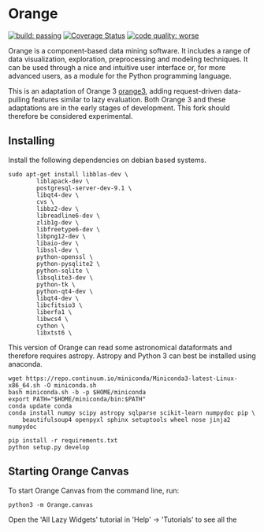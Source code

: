 Orange
======

[![build: passing](https://img.shields.io/travis/hugobuddel/orange3.svg)](https://travis-ci.org/hugobuddel/orange3)
[![Coverage Status](https://coveralls.io/repos/hugobuddel/orange3/badge.svg?branch=master&service=github)](https://coveralls.io/github/hugobuddel/orange3?branch=master)
[![code quality: worse](https://img.shields.io/scrutinizer/g/hugobuddel/orange3.svg)](https://scrutinizer-ci.com/g/hugobuddel/orange3/)

Orange is a component-based data mining software. It includes a range of data
visualization, exploration, preprocessing and modeling techniques. It can be
used through a nice and intuitive user interface or, for more advanced users,
as a module for the Python programming language.

This is an adaptation of Orange 3 [orange3], adding request-driven data-pulling
features similar to lazy evaluation. Both Orange 3 and these adaptations
are in the early stages of development. This fork should therefore be
considered experimental.

[orange3]: https://github.com/biolab/orange3


Installing
----------

Install the following dependencies on debian based systems.

    sudo apt-get install libblas-dev \
            liblapack-dev \
            postgresql-server-dev-9.1 \
            libqt4-dev \
            cvs \
            libbz2-dev \
            libreadline6-dev \
            zlib1g-dev \
            libfreetype6-dev \
            libpng12-dev \
            libaio-dev \
            libssl-dev \
            python-openssl \
            python-pysqlite2 \
            python-sqlite \
            libsqlite3-dev \
            python-tk \
            python-qt4-dev \
            libqt4-dev \
            libcfitsio3 \
            liberfa1 \
            libwcs4 \
            cython \
            libxtst6 \

This version of Orange can read some astronomical dataformats and therefore
requires astropy. Astropy and Python 3 can best be installed using anaconda.

    wget https://repo.continuum.io/miniconda/Miniconda3-latest-Linux-x86_64.sh -O miniconda.sh
    bash miniconda.sh -b -p $HOME/miniconda
    export PATH="$HOME/miniconda/bin:$PATH"
    conda update conda
    conda install numpy scipy astropy sqlparse scikit-learn numpydoc pip \ 
        beautifulsoup4 openpyxl sphinx setuptools wheel nose jinja2 numpydoc
    
    pip install -r requirements.txt
    python setup.py develop

Starting Orange Canvas
----------------------

To start Orange Canvas from the command line, run:

    python3 -m Orange.canvas

Open the 'All Lazy Widgets' tutorial in 'Help' -> 'Tutorials' to see all the